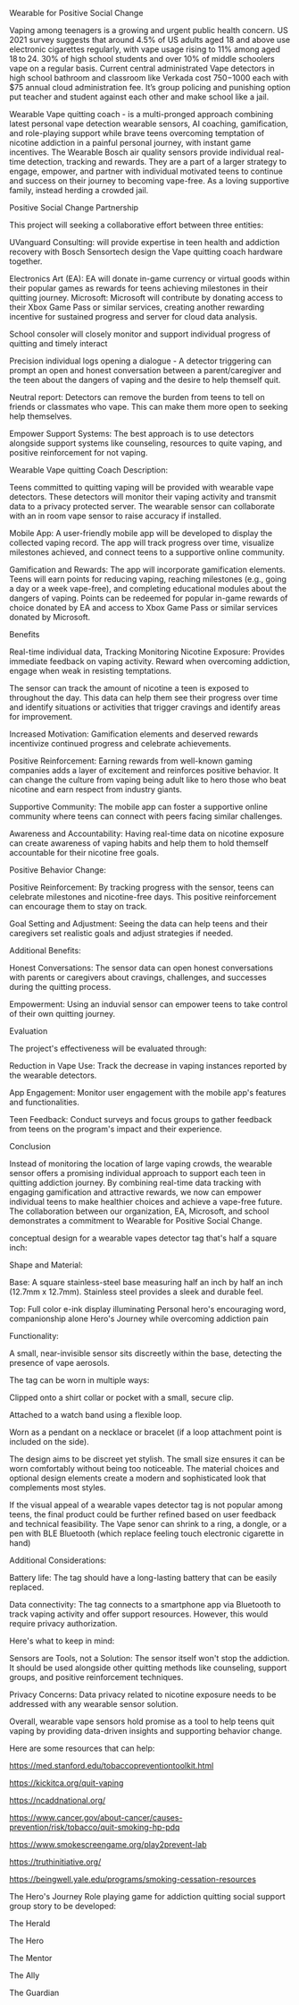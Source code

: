Wearable for Positive Social Change 

  

Vaping among teenagers is a growing and urgent public health concern. US 2021 survey suggests that around 4.5% of US adults aged 18 and above use electronic cigarettes regularly, with vape usage rising to 11% among aged 18 to 24. 30% of high school students and over 10% of middle schoolers vape on a regular basis.   Current central administrated Vape detectors in high school bathroom and classroom like Verkada cost $750-$1000 each with $75 annual cloud administration fee.  It’s group policing and punishing option put teacher and student against each other and make school like a jail. 

  

Wearable Vape quitting coach - is a multi-pronged approach combining latest personal vape detection wearable sensors, AI coaching, gamification, and role-playing support while brave teens overcoming temptation of nicotine addiction in a painful personal journey, with instant game incentives. The Wearable Bosch air quality sensors provide individual real-time detection, tracking and rewards. They are a part of a larger strategy to engage, empower, and partner with individual motivated teens to continue and success on their journey to becoming vape-free.  As a loving supportive family, instead herding a crowded jail. 

  

Positive Social Change Partnership 

  

This project will seeking a collaborative effort between three entities: 

  

UVanguard Consulting: will provide expertise in teen health and addiction recovery with Bosch Sensortech design the Vape quitting coach hardware together. 

Electronics Art (EA): EA will donate in-game currency or virtual goods within their popular games as rewards for teens achieving milestones in their quitting journey. Microsoft: Microsoft will contribute by donating access to their Xbox Game Pass or similar services, creating another rewarding incentive for sustained progress and server for cloud data analysis. 

School consoler will closely monitor and support individual progress of quitting and timely interact  

 

Precision individual logs opening a dialogue - A detector triggering can prompt an open and honest conversation between a parent/caregiver and the teen about the dangers of vaping and the desire to help themself quit. 

Neutral report: Detectors can remove the burden from teens to tell on friends or classmates who vape. This can make them more open to seeking help themselves. 

Empower Support Systems: The best approach is to use detectors alongside support systems like counseling, resources to quite vaping, and positive reinforcement for not vaping. 

 

Wearable Vape quitting Coach Description: 

  

Teens committed to quitting vaping will be provided with wearable vape detectors. These detectors will monitor their vaping activity and transmit data to a privacy protected server. The wearable sensor can collaborate with an in room vape sensor to raise accuracy if installed. 

  

Mobile App: A user-friendly mobile app will be developed to display the collected vaping record. The app will track progress over time, visualize milestones achieved, and connect teens to a supportive online community. 

  

Gamification and Rewards: The app will incorporate gamification elements. Teens will earn points for reducing vaping, reaching milestones (e.g., going a day or a week vape-free), and completing educational modules about the dangers of vaping. Points can be redeemed for popular in-game rewards of choice donated by EA and access to Xbox Game Pass or similar services donated by Microsoft. 

  

Benefits 

  

Real-time individual data, Tracking Monitoring Nicotine Exposure: Provides immediate feedback on vaping activity.  Reward when overcoming addiction, engage when weak in resisting temptations. 

The sensor can track the amount of nicotine a teen is exposed to throughout the day. This data can help them see their progress over time and identify situations or activities that trigger cravings and identify areas for improvement. 

 

Increased Motivation: Gamification elements and deserved rewards incentivize continued progress and celebrate achievements. 

Positive Reinforcement: Earning rewards from well-known gaming companies adds a layer of excitement and reinforces positive behavior. It can change the culture from vaping being adult like to hero those who beat nicotine and earn respect from industry giants. 

Supportive Community: The mobile app can foster a supportive online community where teens can connect with peers facing similar challenges.  

Awareness and Accountability: Having real-time data on nicotine exposure can create awareness of vaping habits and help them to hold themself accountable for their nicotine free goals. 

  

Positive Behavior Change: 

  

Positive Reinforcement: By tracking progress with the sensor, teens can celebrate milestones and nicotine-free days. This positive reinforcement can encourage them to stay on track. 

Goal Setting and Adjustment: Seeing the data can help teens and their caregivers set realistic goals and adjust strategies if needed. 

Additional Benefits: 

  

Honest Conversations: The sensor data can open honest conversations with parents or caregivers about cravings, challenges, and successes during the quitting process. 

Empowerment: Using an induvial sensor can empower teens to take control of their own quitting journey. 

 

Evaluation 

  

The project's effectiveness will be evaluated through: 

  

Reduction in Vape Use: Track the decrease in vaping instances reported by the wearable detectors. 

App Engagement: Monitor user engagement with the mobile app's features and functionalities. 

Teen Feedback: Conduct surveys and focus groups to gather feedback from teens on the program's impact and their experience. 

Conclusion 

  

Instead of monitoring the location of large vaping crowds, the wearable sensor offers a promising individual approach to support each teen in quitting addiction journey. By combining real-time data tracking with engaging gamification and attractive rewards, we now can empower individual teens to make healthier choices and achieve a vape-free future. The collaboration between our organization, EA, Microsoft, and school demonstrates a commitment to Wearable for Positive Social Change. 

  

conceptual design for a wearable vapes detector tag that's half a square inch: 

  

Shape and Material: 

  

Base: A square stainless-steel base measuring half an inch by half an inch (12.7mm x 12.7mm). Stainless steel provides a sleek and durable feel. 

Top: Full color e-ink display illuminating Personal hero's encouraging word, companionship alone Hero's Journey while overcoming addiction pain 

  

Functionality: 

  

A small, near-invisible sensor sits discreetly within the base, detecting the presence of vape aerosols. 

The tag can be worn in multiple ways: 

Clipped onto a shirt collar or pocket with a small, secure clip. 

Attached to a watch band using a flexible loop. 

Worn as a pendant on a necklace or bracelet (if a loop attachment point is included on the side). 

 

The design aims to be discreet yet stylish. The small size ensures it can be worn comfortably without being too noticeable. The material choices and optional design elements create a modern and sophisticated look that complements most styles. 

 

If the visual appeal of a wearable vapes detector tag is not popular among teens, the final product could be further refined based on user feedback and technical feasibility.  The Vape senor can shrink to a ring, a dongle, or a pen with BLE Bluetooth (which replace feeling touch electronic cigarette in hand) 

  

Additional Considerations: 

  

Battery life: The tag should have a long-lasting battery that can be easily replaced. 

Data connectivity: The tag connects to a smartphone app via Bluetooth to track vaping activity and offer support resources. However, this would require privacy authorization. 

  

Here's what to keep in mind: 

  

Sensors are Tools, not a Solution: The sensor itself won't stop the addiction. It should be used alongside other quitting methods like counseling, support groups, and positive reinforcement techniques. 

Privacy Concerns: Data privacy related to nicotine exposure needs to be addressed with any wearable sensor solution. 

Overall, wearable vape sensors hold promise as a tool to help teens quit vaping by providing data-driven insights and supporting behavior change. 

  

Here are some resources that can help: 

  

https://med.stanford.edu/tobaccopreventiontoolkit.html 

https://kickitca.org/quit-vaping 

https://ncaddnational.org/ 

https://www.cancer.gov/about-cancer/causes-prevention/risk/tobacco/quit-smoking-hp-pdq 

https://www.smokescreengame.org/play2prevent-lab 

https://truthinitiative.org/ 

https://beingwell.yale.edu/programs/smoking-cessation-resources 

  

The Hero's Journey Role playing game for addiction quitting social support group story to be developed: 

  

The Herald 

The Hero 

The Mentor 

The Ally 

The Guardian 
